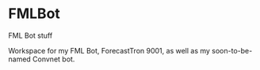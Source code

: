 # FMLBot
FML Bot stuff

Workspace for my FML Bot, ForecastTron 9001, as well as my soon-to-be-named Convnet bot.
